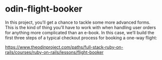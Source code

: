 # odin-flight-booker

In this project, you’ll get a chance to tackle some more advanced forms. This is the kind of thing you’ll have to work with when handling user orders for anything more complicated than an e-book. In this case, we’ll build the first three steps of a typical checkout process for booking a one-way flight:

https://www.theodinproject.com/paths/full-stack-ruby-on-rails/courses/ruby-on-rails/lessons/flight-booker
